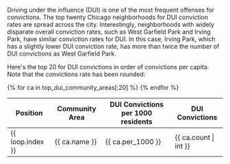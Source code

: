 Driving under the influence (DUI) is one of the most frequent offenses for convictions. The top twenty Chicago neighborhoods for DUI conviction rates are spread across the city.  Interestingly, neighborhoods with widely disparate overall conviction rates, such as West Garfield Park and Irving Park, have similar conviction rates for DUI.  In this case, Irving Park, which has a slightly lower DUI conviction rate, has more than twice the number of DUI convictions as West Garfield Park. 

Here's the top 20 for DUI convictions in order of convictions per capita.  Note that the convictions rate has been rounded:

<table id="table-top-dui-community-areas" class="table">
<thead>
  <tr>
    <th>Position</th>
    <th>Community Area</th>
    <th>DUI Convictions per 1000 residents</th>
    <th>DUI Convictions</th>
  </tr>
</thead>
<tbody>
  {% for ca in top_dui_community_areas[:20] %}
  <tr>
    <td>{{ loop.index }}</td>
    <td>{{ ca.name }}</td>
    <td>{{ ca.per_1000 }}</td>
    <td>{{ ca.count | int }}</td>
  </tr>
  {% endfor %}
</tbody>
</table>
